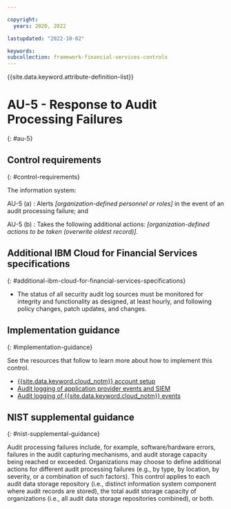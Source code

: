 ```yaml
---

copyright:
  years: 2020, 2022

lastupdated: "2022-10-02"

keywords: 
subcollection: framework-financial-services-controls
---
```


{{site.data.keyword.attribute-definition-list}}

               
# AU-5 - Response to Audit Processing Failures
{: #au-5}

## Control requirements
{: #control-requirements}

The information system:

AU-5 (a)
    : Alerts _[organization-defined personnel or roles]_ in the event of an audit processing failure; and

AU-5 (b)
    : Takes the following additional actions: _[organization-defined actions to be taken (overwrite oldest record)]_.

## Additional IBM Cloud for Financial Services specifications
{: #additional-ibm-cloud-for-financial-services-specifications}

- The status of all security audit log sources must be monitored for integrity and functionality as designed, at least hourly, and following policy changes, patch updates, and changes.

## Implementation guidance
{: #implementation-guidance}

See the resources that follow to learn more about how to implement this control.

- [{{site.data.keyword.cloud_notm}} account setup](/docs/framework-financial-services?topic=framework-financial-services-shared-account-setup)
- [Audit logging of application provider events and SIEM](/docs/framework-financial-services?topic=framework-financial-services-shared-logging-audit-provider)
- [Audit logging of {{site.data.keyword.cloud_notm}} events](/docs/framework-financial-services?topic=framework-financial-services-shared-logging-audit)

## NIST supplemental guidance
{: #nist-supplemental-guidance}

Audit processing failures include, for example, software/hardware errors, failures in the audit capturing mechanisms, and audit storage capacity being reached or exceeded. Organizations may choose to define additional actions for different audit processing failures (e.g., by type, by location, by severity, or a combination of such factors). This control applies to each audit data storage repository (i.e., distinct information system component where audit records are stored), the total audit storage capacity of organizations (i.e., all audit data storage repositories combined), or both.



